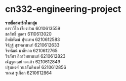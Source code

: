 # cn332-engineering-project
<b> รายชื่อสมาชิกในกลุ่ม </b> <br>
ดาราวิไล เชียงปวน 6010613559 <br>
ชลสิทธิ์ มูลคร 6110613020 <br>
อิทธิพัฒน์ ปุระเทพ 6210612583 <br>
จิรัฏฐ์ สุขพลานนท์ 6210612633 <br>
จิรพัฒน์ มาลีหวล 6210612765 <br>
วีรภัทร ลีลาวิทยานนท์ 6210612823 <br>
ณัฏฐกฤตย์ คงแก้ว 6210612849 <br>
ปฐมพงศ์ วนาสันติพงศ์ 6210612856 <br>
รเณศ ชูเผือก 6210612864
